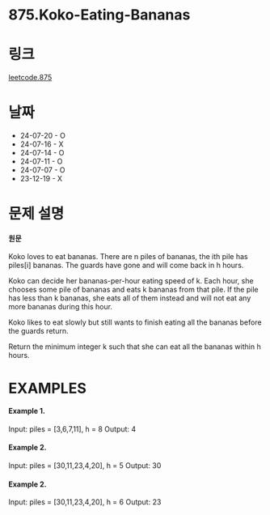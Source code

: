 # 875.Koko-Eating-Bananas

# 링크
[leetcode.875](https://leetcode.com/problems/koko-eating-bananas/submissions/1123469317/?envType=study-plan-v2&envId=leetcode-75)

# 날짜
* 24-07-20 - O 
* 24-07-16 - X
* 24-07-14 - O
* 24-07-11 - O
* 24-07-07 - O
* 23-12-19 - X

# 문제 설명
#### 원문


Koko loves to eat bananas. There are n piles of bananas, the ith pile has piles[i] bananas. The guards have gone and will come back in h hours.

Koko can decide her bananas-per-hour eating speed of k. Each hour, she chooses some pile of bananas and eats k bananas from that pile. If the pile has less than k bananas, she eats all of them instead and will not eat any more bananas during this hour.

Koko likes to eat slowly but still wants to finish eating all the bananas before the guards return.

Return the minimum integer k such that she can eat all the bananas within h hours.


# EXAMPLES
#### Example 1.


Input: piles = [3,6,7,11], h = 8
Output: 4


#### Example 2.


Input: piles = [30,11,23,4,20], h = 5
Output: 30


#### Example 2.


Input: piles = [30,11,23,4,20], h = 6
Output: 23